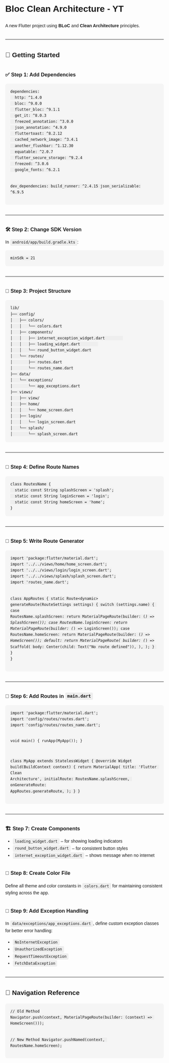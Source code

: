 <!DOCTYPE html>
<html lang="en">
<head>
  <meta charset="UTF-8">
  <title>Bloc Clean Architecture - YT</title>
  <link rel="stylesheet" href="https://cdnjs.cloudflare.com/ajax/libs/prism/1.29.0/themes/prism.min.css" />
  <style>
    body {
      font-family: sans-serif;
      padding: 2rem;
      line-height: 1.6;
    }
    pre {
      background: #f5f5f5;
      padding: 1rem;
      border-radius: 6px;
      overflow-x: auto;
    }
    h1, h2, h3 {
      margin-top: 2rem;
    }
    code {
      background-color: #eee;
      padding: 0.2rem 0.4rem;
      border-radius: 4px;
    }
    hr {
      margin: 2rem 0;
    }
  </style>
</head>
<body>

<h1>Bloc Clean Architecture - YT</h1>
<p>A new Flutter project using <strong>BLoC</strong> and <strong>Clean Architecture</strong> principles.</p>

<hr>

<h2>🚀 Getting Started</h2>

<h3>✅ Step 1: Add Dependencies</h3>
<pre><code class="language-yaml">dependencies:
  http: ^1.4.0
  bloc: ^9.0.0
  flutter_bloc: ^9.1.1
  get_it: ^8.0.3
  freezed_annotation: ^3.0.0
  json_annotation: ^4.9.0
  fluttertoast: ^8.2.12
  cached_network_image: ^3.4.1
  another_flushbar: ^1.12.30
  equatable: ^2.0.7
  flutter_secure_storage: ^9.2.4
  freezed: ^3.0.6
  google_fonts: ^6.2.1

dev_dependencies:
  build_runner: ^2.4.15
  json_serializable: ^6.9.5</code></pre>

<hr>

<h3>🛠️ Step 2: Change SDK Version</h3>
<p>In <code>android/app/build.gradle.kts</code>:</p>
<pre><code class="language-kotlin">minSdk = 21</code></pre>

<hr>

<h3>📁 Step 3: Project Structure</h3>
<pre><code class="language-text">lib/
├── config/
│   ├── colors/
│   │   └── colors.dart
│   ├── components/
│   │   ├── internet_exception_widget.dart        
│   │   ├── loading_widget.dart        
│   │   └── round_button_widget.dart
│   └── routes/
│       ├── routes.dart
│       └── routes_name.dart
├── data/
│   └── exceptions/
│       └── app_exceptions.dart
├── views/
│   ├── view/
│   ├── home/
│   │   └── home_screen.dart
│   ├── login/
│   │   └── login_screen.dart
│   └── splash/
│       └── splash_screen.dart</code></pre>

<hr>

<h3>📌 Step 4: Define Route Names</h3>
<pre><code class="language-dart">class RoutesName {
  static const String splashScreen = 'splash';
  static const String loginScreen = 'login';
  static const String homeScreen = 'home';
}</code></pre>

<hr>

<h3>🧭 Step 5: Write Route Generator</h3>
<pre><code class="language-dart">import 'package:flutter/material.dart';
import '../../views/home/home_screen.dart';
import '../../views/login/login_screen.dart';
import '../../views/splash/splash_screen.dart';
import 'routes_name.dart';

class AppRoutes {
  static Route&lt;dynamic&gt; generateRoute(RouteSettings settings) {
    switch (settings.name) {
      case RoutesName.splashScreen:
        return MaterialPageRoute(builder: (_) => SplashScreen());
      case RoutesName.loginScreen:
        return MaterialPageRoute(builder: (_) => LoginScreen());
      case RoutesName.homeScreen:
        return MaterialPageRoute(builder: (_) => HomeScreen());
      default:
        return MaterialPageRoute(
          builder: (_) => Scaffold(
            body: Center(child: Text("No route defined")),
          ),
        );
    }
  }
}</code></pre>

<hr>

<h3>🏁 Step 6: Add Routes in <code>main.dart</code></h3>
<pre><code class="language-dart">import 'package:flutter/material.dart';
import 'config/routes/routes.dart';
import 'config/routes/routes_name.dart';

void main() {
  runApp(MyApp());
}

class MyApp extends StatelessWidget {
  @override
  Widget build(BuildContext context) {
    return MaterialApp(
      title: 'Flutter Clean Architecture',
      initialRoute: RoutesName.splashScreen,
      onGenerateRoute: AppRoutes.generateRoute,
    );
  }
}</code></pre>

<hr>

<h3>🏗️ Step 7: Create Components</h3>
<ul>
  <li><code>loading_widget.dart</code> – for showing loading indicators</li>
  <li><code>round_button_widget.dart</code> – for consistent button styles</li>
  <li><code>internet_exception_widget.dart</code> – shows message when no internet</li>
</ul>

<h3>🎨 Step 8: Create Color File</h3>
<p>Define all theme and color constants in <code>colors.dart</code> for maintaining consistent styling across the app.</p>

<h3>🧩 Step 9: Add Exception Handling</h3>
<p>In <code>data/exceptions/app_exceptions.dart</code>, define custom exception classes for better error handling:</p>
<ul>
  <li><code>NoInternetException</code></li>
  <li><code>UnauthorizedException</code></li>
  <li><code>RequestTimeoutException</code></li>
  <li><code>FetchDataException</code></li>
</ul>

<hr>

<h2>🧠 Navigation Reference</h2>
<pre><code class="language-dart">// Old Method
Navigator.push(context, MaterialPageRoute(builder: (context) => HomeScreen()));

// New Method
Navigator.pushNamed(context, RoutesName.homeScreen);
</code></pre>

<script src="https://cdnjs.cloudflare.com/ajax/libs/prism/1.29.0/prism.min.js"></script>
<script src="https://cdnjs.cloudflare.com/ajax/libs/prism/1.29.0/components/prism-dart.min.js"></script>
<script src="https://cdnjs.cloudflare.com/ajax/libs/prism/1.29.0/components/prism-yaml.min.js"></script>
<script src="https://cdnjs.cloudflare.com/ajax/libs/prism/1.29.0/components/prism-kotlin.min.js"></script>
<script src="https://cdnjs.cloudflare.com/ajax/libs/prism/1.29.0/components/prism-text.min.js"></script>

</body>
</html>
